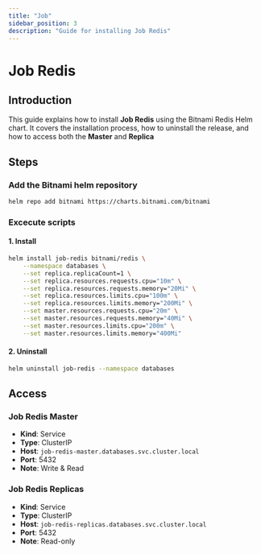 ```yaml
---
title: "Job"
sidebar_position: 3
description: "Guide for installing Job Redis"
---
```

# Job Redis
## Introduction
This guide explains how to install **Job Redis** using the Bitnami Redis Helm chart. It covers the installation process, how to uninstall the release, and how to access both the **Master** and **Replica**
## Steps
### Add the Bitnami helm repository
```bash
helm repo add bitnami https://charts.bitnami.com/bitnami
```
### Excecute scripts
#### 1. Install
```bash
helm install job-redis bitnami/redis \
    --namespace databases \
    --set replica.replicaCount=1 \
    --set replica.resources.requests.cpu="10m" \
    --set replica.resources.requests.memory="20Mi" \
    --set replica.resources.limits.cpu="100m" \
    --set replica.resources.limits.memory="200Mi" \
    --set master.resources.requests.cpu="20m" \
    --set master.resources.requests.memory="40Mi" \
    --set master.resources.limits.cpu="200m" \
    --set master.resources.limits.memory="400Mi"
```
#### 2. Uninstall
```bash
helm uninstall job-redis --namespace databases
```
## Access 
### Job Redis Master
- **Kind**: Service  
- **Type**: ClusterIP  
- **Host**: `job-redis-master.databases.svc.cluster.local`  
- **Port**: 5432
- **Note**: Write & Read
### Job Redis Replicas
- **Kind**: Service  
- **Type**: ClusterIP  
- **Host**: `job-redis-replicas.databases.svc.cluster.local`  
- **Port**: 5432
- **Note**: Read-only